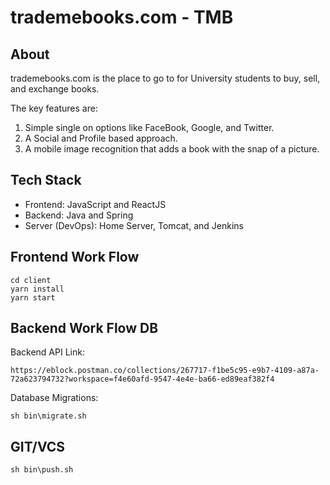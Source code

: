 # trademebooks.com - TMB

## About
trademebooks.com is the place to go to for University students to buy, sell, and exchange books.

The key features are:
1. Simple single on options like FaceBook, Google, and Twitter.
2. A Social and Profile based approach.
3. A mobile image recognition that adds a book with the snap of a picture.

## Tech Stack
- Frontend: JavaScript and ReactJS
- Backend: Java and Spring
- Server (DevOps): Home Server, Tomcat, and Jenkins
    
## Frontend Work Flow
```
cd client
yarn install
yarn start
```

## Backend Work Flow DB
Backend API Link: 
```
https://eblock.postman.co/collections/267717-f1be5c95-e9b7-4109-a87a-72a623794732?workspace=f4e60afd-9547-4e4e-ba66-ed89eaf382f4
```

Database Migrations:
```
sh bin\migrate.sh
```


## GIT/VCS
```
sh bin\push.sh
```
